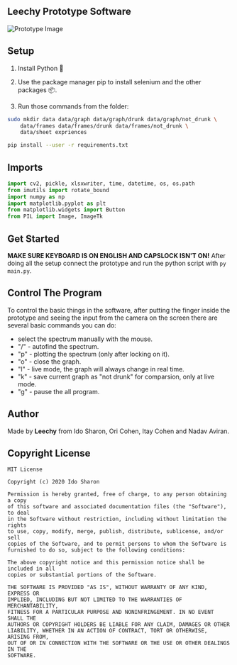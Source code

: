 ## Leechy Prototype Software

![Prototype Image](https://i.ibb.co/tqq4xZr/leechy-prototype-1-2.jpg)

## Setup

1. Install Python 🐍

2.  Use the package manager pip to install selenium and the other packages 📦.

3. Run those commands from the folder:

```bash
sudo mkdir data data/graph data/graph/drunk data/graph/not_drunk \
    data/frames data/frames/drunk data/frames/not_drunk \
    data/sheet expriences
```

```bash
pip install --user -r requirements.txt
```
    
## Imports

```python
import cv2, pickle, xlsxwriter, time, datetime, os, os.path
from imutils import rotate_bound
import numpy as np
import matplotlib.pyplot as plt
from matplotlib.widgets import Button
from PIL import Image, ImageTk
```

## Get Started

**MAKE SURE KEYBOARD IS ON ENGLISH AND CAPSLOCK ISN'T ON!**
After doing all the setup connect the prototype and run the python script with ```py main.py```. 

## Control The Program

To control the basic things in the software, after putting the finger inside the prototype and seeing the input from the camera on the screen there are several basic commands you can do:
- select the spectrum manually with the mouse.
- "/" - autofind the spectrum.
- "p" - plotting the spectrum (only after locking on it).
- "o" - close the graph.
- "l" - live mode, the graph will always change in real time.
- "k" - save current graph as "not drunk" for comparsion, only at live mode.
- "g" - pause the all program.

## Author

Made by **Leechy** from Ido Sharon, Ori Cohen, Itay Cohen and Nadav Aviran.

## Copyright License
```
MIT License

Copyright (c) 2020 Ido Sharon

Permission is hereby granted, free of charge, to any person obtaining a copy
of this software and associated documentation files (the "Software"), to deal
in the Software without restriction, including without limitation the rights
to use, copy, modify, merge, publish, distribute, sublicense, and/or sell
copies of the Software, and to permit persons to whom the Software is
furnished to do so, subject to the following conditions:

The above copyright notice and this permission notice shall be included in all
copies or substantial portions of the Software.

THE SOFTWARE IS PROVIDED "AS IS", WITHOUT WARRANTY OF ANY KIND, EXPRESS OR
IMPLIED, INCLUDING BUT NOT LIMITED TO THE WARRANTIES OF MERCHANTABILITY,
FITNESS FOR A PARTICULAR PURPOSE AND NONINFRINGEMENT. IN NO EVENT SHALL THE
AUTHORS OR COPYRIGHT HOLDERS BE LIABLE FOR ANY CLAIM, DAMAGES OR OTHER
LIABILITY, WHETHER IN AN ACTION OF CONTRACT, TORT OR OTHERWISE, ARISING FROM,
OUT OF OR IN CONNECTION WITH THE SOFTWARE OR THE USE OR OTHER DEALINGS IN THE
SOFTWARE.
```
